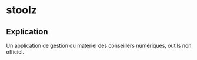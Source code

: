 # stoolz

## Explication

Un application de gestion du materiel des conseillers numériques, outils non officiel.
